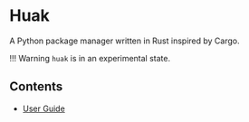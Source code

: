 # Huak

A Python package manager written in Rust inspired by Cargo.

!!! Warning
    `huak` is in an experimental state.

## Contents

* [User Guide](./user_guide.md)

